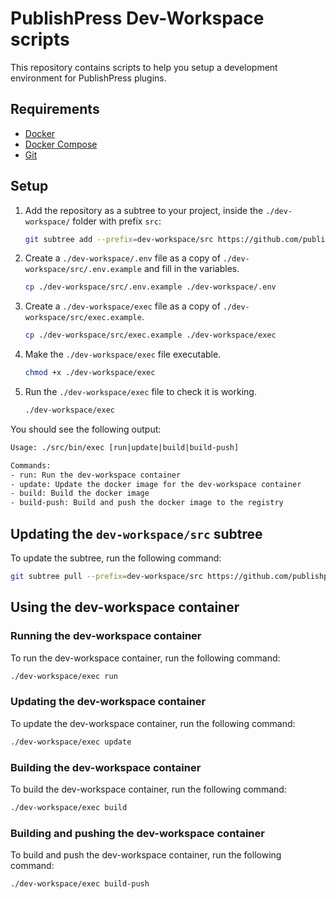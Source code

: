 PublishPress Dev-Workspace scripts
==================================

This repository contains scripts to help you setup a development environment for PublishPress plugins.

## Requirements

- [Docker](https://docs.docker.com/install/)
- [Docker Compose](https://docs.docker.com/compose/install/)
- [Git](https://git-scm.com/downloads)

## Setup

1. Add the repository as a subtree to your project, inside the `./dev-workspace/` folder with prefix `src`:

    ```bash
    git subtree add --prefix=dev-workspace/src https://github.com/publishpress/dev-workspaces.git main
    ```

2. Create a `./dev-workspace/.env` file as a copy of `./dev-workspace/src/.env.example` and fill in the variables.

    ```bash
    cp ./dev-workspace/src/.env.example ./dev-workspace/.env
    ```

3. Create a `./dev-workspace/exec` file as a copy of `./dev-workspace/src/exec.example`.

    ```bash
    cp ./dev-workspace/src/exec.example ./dev-workspace/exec
    ```

4. Make the `./dev-workspace/exec` file executable.

    ```bash
    chmod +x ./dev-workspace/exec
    ```

5. Run the `./dev-workspace/exec` file to check it is working.

    ```bash
    ./dev-workspace/exec
    ```

You should see the following output:

```bash
Usage: ./src/bin/exec [run|update|build|build-push]

Commands:
- run: Run the dev-workspace container
- update: Update the docker image for the dev-workspace container
- build: Build the docker image
- build-push: Build and push the docker image to the registry
```

## Updating the `dev-workspace/src` subtree

To update the subtree, run the following command:

```bash
git subtree pull --prefix=dev-workspace/src https://github.com/publishpress/dev-workspaces.git main --squash
```

## Using the dev-workspace container

### Running the dev-workspace container

To run the dev-workspace container, run the following command:

```bash
./dev-workspace/exec run
```

### Updating the dev-workspace container

To update the dev-workspace container, run the following command:

```bash
./dev-workspace/exec update
```

### Building the dev-workspace container

To build the dev-workspace container, run the following command:

```bash
./dev-workspace/exec build
```

### Building and pushing the dev-workspace container

To build and push the dev-workspace container, run the following command:

```bash
./dev-workspace/exec build-push
```
